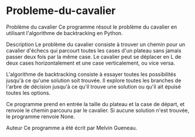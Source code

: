 # Probleme-du-cavalier

Problème du cavalier
Ce programme résout le problème du cavalier en utilisant l'algorithme de backtracking en Python.

Description
Le problème du cavalier consiste à trouver un chemin pour un cavalier d'échecs qui parcourt toutes les cases d'un plateau sans jamais passer deux fois par la même case. Le cavalier peut se déplacer en L de deux cases horizontalement et une case verticalement, ou vice versa.

L'algorithme de backtracking consiste à essayer toutes les possibilités jusqu'à ce qu'une solution soit trouvée. Il explore toutes les branches de l'arbre de décision jusqu'à ce qu'il trouve une solution ou qu'il ait épuisé toutes les options.

Ce programme prend en entrée la taille du plateau et la case de départ, et renvoie le chemin parcouru par le cavalier. Si aucune solution n'est trouvée, le programme renvoie None.

Auteur
Ce programme a été écrit par Melvin Gueneau.

